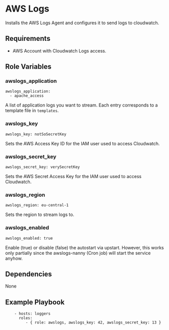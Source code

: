 AWS Logs
=========

Installs the AWS Logs Agent and configures it to send logs to cloudwatch.

Requirements
------------

* AWS Account with Cloudwatch Logs access.

Role Variables
--------------

### awslogs_application
```
awslogs_application:
  - apache_access
```
A list of application logs you want to stream. Each entry corresponds to a template file in `templates`.

### awslogs_key
```
awslogs_key: notSoSecretKey
```
Sets the AWS Access Key ID for the IAM user used to access Cloudwatch.

### awslogs_secret_key
```
awslogs_secret_key: verySecretKey
```
Sets the AWS Secret Access Key for the IAM user used to access Cloudwatch.

### awslogs_region
```
awslogs_region: eu-central-1
```
Sets the region to stream logs to.

### awslogs_enabled
```
awslogs_enabled: true
```
Enable (true) or disable (false) the autostart via upstart. However, this works only partially since the awslogs-nanny (Cron job) will start the service anyhow.

Dependencies
------------

None

Example Playbook
----------------
```
    - hosts: loggers
      roles:
         - { role: awslogs, awslogs_key: 42, awslogs_secret_key: 13 }
```
